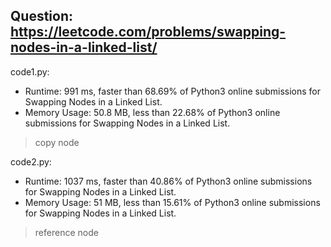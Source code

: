 ## Question: https://leetcode.com/problems/swapping-nodes-in-a-linked-list/

code1.py:
* Runtime: 991 ms, faster than 68.69% of Python3 online submissions for Swapping Nodes in a Linked List.
* Memory Usage: 50.8 MB, less than 22.68% of Python3 online submissions for Swapping Nodes in a Linked List.
> copy node

code2.py:
* Runtime: 1037 ms, faster than 40.86% of Python3 online submissions for Swapping Nodes in a Linked List.
* Memory Usage: 51 MB, less than 15.61% of Python3 online submissions for Swapping Nodes in a Linked List.
> reference node